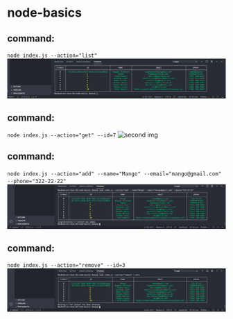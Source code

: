 # node-basics


## command:
 `node index.js --action="list"`
![first img](/images/showContactList.png)

## command: 
`node index.js --action="get" --id=7`
![second img](/images/showContactWithID)

## command:
`node index.js --action="add" --name="Mango" --email="mango@gmail.com" --phone="322-22-22"`
![third img](/images/addContact.png)

## command:
`node index.js --action="remove" --id=3`
![fourth img](/images/removeContactByID.png)
